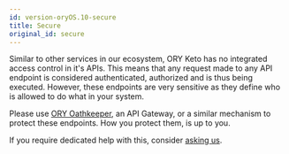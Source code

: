 ```yaml
---
id: version-oryOS.10-secure
title: Secure
original_id: secure
---
```


Similar to other services in our ecosystem, ORY Keto has no integrated access
control in it's APIs. This means that any request made to any API endpoint is
considered authenticated, authorized and is thus being executed. However, these
endpoints are very sensitive as they define who is allowed to do what in your
system.

Please use [ORY Oathkeeper](https://github.com/ory/oathkeeper), an API Gateway,
or a similar mechanism to protect these endpoints. How you protect them, is up
to you.

If you require dedicated help with this, consider [asking us](mailto:hi@ory.sh).
